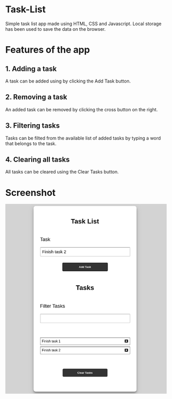 # Task-List
Simple task list app made using HTML, CSS and Javascript. Local storage has been used to save the data on the browser.

# Features of the app 

## 1. Adding a task 
A task can be added using by clicking the Add Task button.

## 2. Removing a task
An added task can be removed by clicking the cross button on the right.

## 3. Filtering tasks
Tasks can be filted from the available list of added tasks by typing a word that belongs to the task.

## 4. Clearing all tasks
All tasks can be cleared using the Clear Tasks button.

# Screenshot
<img src="ss/tasklistss.png">
